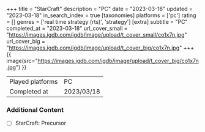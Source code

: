 +++
title = "StarCraft"
description = "PC"
date = "2023-03-18"
updated = "2023-03-18"
in_search_index = true
[taxonomies]
platforms = ['pc']
rating = []
genres = ['real time strategy (rts)', 'strategy']
[extra]
subtitle = "PC"
completed_at = "2023-03-18"
url_cover_small = "https://images.igdb.com/igdb/image/upload/t_cover_small/co1x7n.jpg"
url_cover_big = "https://images.igdb.com/igdb/image/upload/t_cover_big/co1x7n.jpg"
+++
{{ image(src="https://images.igdb.com/igdb/image/upload/t_cover_big/co1x7n.jpg") }}

|              |            |
| ------------ | ---------- |
| Played platforms    | PC |
| Completed at | 2023/03/18 |


### Additional Content


- [ ] StarCraft: Precursor